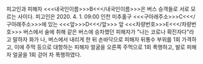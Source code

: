 피고인과 피해자 <<<내국인이름>>>B<<</내국인이름>>>은 버스 승객들로 서로 모르는 사이다.
피고인은 2020. 4. 1. 09:00 인천 미추홀구 <<<구아래주소>>>C<<</구아래주소>>>에 있는 <<<앞>>>D<<</앞>>> 앞 <<<차량번호>>>E<<</차량번호>>> 버스에서 술에 취해 같은 버스에 승차했던 피해자가 "나는 코로나 확진자다"라고 말하자 화가 나, 버스에서 내리게 한 뒤 손바닥으로 피해자 뒤통수 부위를 1회 가격하고, 이에 주먹 등으로 대항하는 피해자 얼굴을 오른쪽 주먹으로 1회 폭행하고, 발로 피해자 얼굴을 1회 걷어 차 폭행하였다.